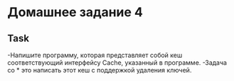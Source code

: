 # Домашнее задание 4

## Task

-Напишите программу, которая представляет собой кеш соответствующий интерфейсу Cache, указанный в программе. -Задача
со * это написать этот кеш с поддержкой удаления ключей.
